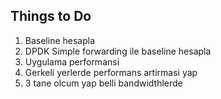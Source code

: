 ## Things to Do
1. Baseline hesapla
2. DPDK Simple forwarding ile baseline hesapla
3. Uygulama performansi
5. Gerkeli yerlerde performans artirmasi yap
4. 3 tane olcum yap belli bandwidthlerde
